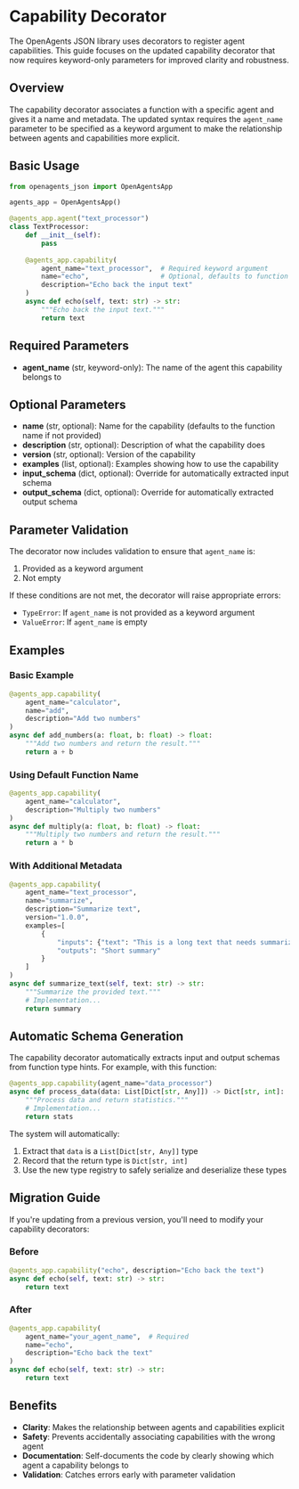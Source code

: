 # Capability Decorator

The OpenAgents JSON library uses decorators to register agent capabilities. This guide focuses on the updated capability decorator that now requires keyword-only parameters for improved clarity and robustness.

## Overview

The capability decorator associates a function with a specific agent and gives it a name and metadata. The updated syntax requires the `agent_name` parameter to be specified as a keyword argument to make the relationship between agents and capabilities more explicit.

## Basic Usage

```python
from openagents_json import OpenAgentsApp

agents_app = OpenAgentsApp()

@agents_app.agent("text_processor")
class TextProcessor:
    def __init__(self):
        pass
        
    @agents_app.capability(
        agent_name="text_processor",  # Required keyword argument
        name="echo",                  # Optional, defaults to function name if not provided
        description="Echo back the input text"
    )
    async def echo(self, text: str) -> str:
        """Echo back the input text."""
        return text
```

## Required Parameters

- **agent_name** (str, keyword-only): The name of the agent this capability belongs to

## Optional Parameters

- **name** (str, optional): Name for the capability (defaults to the function name if not provided)
- **description** (str, optional): Description of what the capability does
- **version** (str, optional): Version of the capability
- **examples** (list, optional): Examples showing how to use the capability
- **input_schema** (dict, optional): Override for automatically extracted input schema
- **output_schema** (dict, optional): Override for automatically extracted output schema

## Parameter Validation

The decorator now includes validation to ensure that `agent_name` is:

1. Provided as a keyword argument
2. Not empty

If these conditions are not met, the decorator will raise appropriate errors:

- `TypeError`: If `agent_name` is not provided as a keyword argument
- `ValueError`: If `agent_name` is empty

## Examples

### Basic Example

```python
@agents_app.capability(
    agent_name="calculator",
    name="add",
    description="Add two numbers"
)
async def add_numbers(a: float, b: float) -> float:
    """Add two numbers and return the result."""
    return a + b
```

### Using Default Function Name

```python
@agents_app.capability(
    agent_name="calculator",
    description="Multiply two numbers"
)
async def multiply(a: float, b: float) -> float:
    """Multiply two numbers and return the result."""
    return a * b
```

### With Additional Metadata

```python
@agents_app.capability(
    agent_name="text_processor",
    name="summarize",
    description="Summarize text",
    version="1.0.0",
    examples=[
        {
            "inputs": {"text": "This is a long text that needs summarization..."},
            "outputs": "Short summary"
        }
    ]
)
async def summarize_text(self, text: str) -> str:
    """Summarize the provided text."""
    # Implementation...
    return summary
```

## Automatic Schema Generation

The capability decorator automatically extracts input and output schemas from function type hints. For example, with this function:

```python
@agents_app.capability(agent_name="data_processor")
async def process_data(data: List[Dict[str, Any]]) -> Dict[str, int]:
    """Process data and return statistics."""
    # Implementation...
    return stats
```

The system will automatically:

1. Extract that `data` is a `List[Dict[str, Any]]` type
2. Record that the return type is `Dict[str, int]`
3. Use the new type registry to safely serialize and deserialize these types

## Migration Guide

If you're updating from a previous version, you'll need to modify your capability decorators:

### Before

```python
@agents_app.capability("echo", description="Echo back the text")
async def echo(self, text: str) -> str:
    return text
```

### After

```python
@agents_app.capability(
    agent_name="your_agent_name",  # Required
    name="echo",
    description="Echo back the text"
)
async def echo(self, text: str) -> str:
    return text
```

## Benefits

- **Clarity**: Makes the relationship between agents and capabilities explicit
- **Safety**: Prevents accidentally associating capabilities with the wrong agent
- **Documentation**: Self-documents the code by clearly showing which agent a capability belongs to
- **Validation**: Catches errors early with parameter validation 